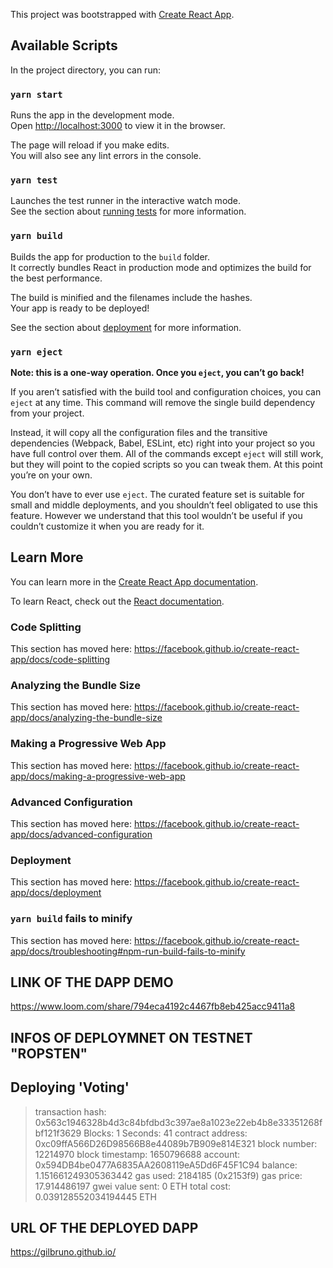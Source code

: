 This project was bootstrapped with [Create React App](https://github.com/facebook/create-react-app).

## Available Scripts

In the project directory, you can run:

### `yarn start`

Runs the app in the development mode.<br />
Open [http://localhost:3000](http://localhost:3000) to view it in the browser.

The page will reload if you make edits.<br />
You will also see any lint errors in the console.

### `yarn test`

Launches the test runner in the interactive watch mode.<br />
See the section about [running tests](https://facebook.github.io/create-react-app/docs/running-tests) for more information.

### `yarn build`

Builds the app for production to the `build` folder.<br />
It correctly bundles React in production mode and optimizes the build for the best performance.

The build is minified and the filenames include the hashes.<br />
Your app is ready to be deployed!

See the section about [deployment](https://facebook.github.io/create-react-app/docs/deployment) for more information.

### `yarn eject`

**Note: this is a one-way operation. Once you `eject`, you can’t go back!**

If you aren’t satisfied with the build tool and configuration choices, you can `eject` at any time. This command will remove the single build dependency from your project.

Instead, it will copy all the configuration files and the transitive dependencies (Webpack, Babel, ESLint, etc) right into your project so you have full control over them. All of the commands except `eject` will still work, but they will point to the copied scripts so you can tweak them. At this point you’re on your own.

You don’t have to ever use `eject`. The curated feature set is suitable for small and middle deployments, and you shouldn’t feel obligated to use this feature. However we understand that this tool wouldn’t be useful if you couldn’t customize it when you are ready for it.

## Learn More

You can learn more in the [Create React App documentation](https://facebook.github.io/create-react-app/docs/getting-started).

To learn React, check out the [React documentation](https://reactjs.org/).

### Code Splitting

This section has moved here: https://facebook.github.io/create-react-app/docs/code-splitting

### Analyzing the Bundle Size

This section has moved here: https://facebook.github.io/create-react-app/docs/analyzing-the-bundle-size

### Making a Progressive Web App

This section has moved here: https://facebook.github.io/create-react-app/docs/making-a-progressive-web-app

### Advanced Configuration

This section has moved here: https://facebook.github.io/create-react-app/docs/advanced-configuration

### Deployment

This section has moved here: https://facebook.github.io/create-react-app/docs/deployment

### `yarn build` fails to minify

This section has moved here: https://facebook.github.io/create-react-app/docs/troubleshooting#npm-run-build-fails-to-minify


## LINK OF THE DAPP DEMO

https://www.loom.com/share/794eca4192c4467fb8eb425acc9411a8

## INFOS OF DEPLOYMNET ON TESTNET "ROPSTEN"

   Deploying 'Voting'
   ------------------
   > transaction hash:    0x563c1946328b4d3c84bfdbd3c397ae8a1023e22eb4b8e33351268fbf121f3629
   > Blocks: 1            Seconds: 41
   > contract address:    0xc09ffA566D26D98566B8e44089b7B909e814E321
   > block number:        12214970
   > block timestamp:     1650796688
   > account:             0x594DB4be0477A6835AA2608119eA5Dd6F45F1C94
   > balance:             1.151661249305363442
   > gas used:            2184185 (0x2153f9)
   > gas price:           17.914486197 gwei
   > value sent:          0 ETH
   > total cost:          0.039128552034194445 ETH

## URL OF THE DEPLOYED DAPP

https://gilbruno.github.io/